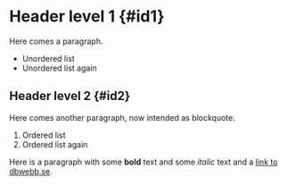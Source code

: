 Header level 1 {#id1}
=====================

Here comes a paragraph.

* Unordered list
* Unordered list again



Header level 2 {#id2}
---------------------

Here comes another paragraph, now intended as blockquote.

1. Ordered list
2. Ordered list again


Here is a paragraph with some **bold** text and some *italic* text and a [link to dbwebb.se](http://dbwebb.se).
